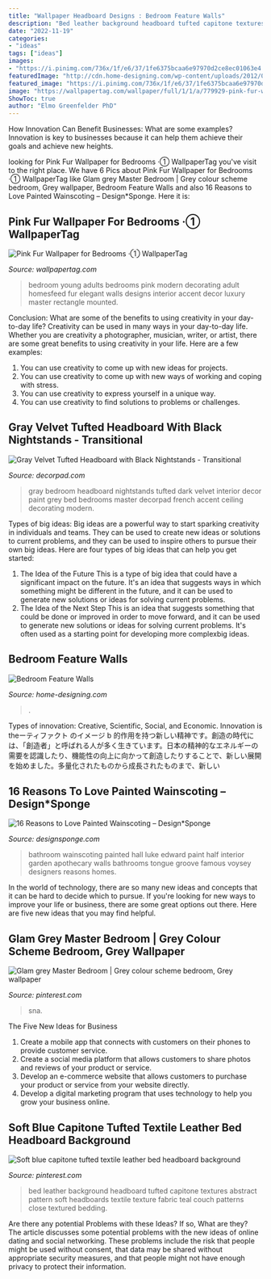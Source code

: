 ```yaml
---
title: "Wallpaper Headboard Designs : Bedroom Feature Walls"
description: "Bed leather background headboard tufted capitone textures abstract pattern soft headboards textile texture fabric teal couch patterns close textured bedding"
date: "2022-11-19"
categories:
- "ideas"
tags: ["ideas"]
images:
- "https://i.pinimg.com/736x/1f/e6/37/1fe6375bcaa6e97970d2ce8ec01063e4.jpg"
featuredImage: "http://cdn.home-designing.com/wp-content/uploads/2012/03/oversized-cushioned-headboard-luxurious-bedroom.jpeg"
featured_image: "https://i.pinimg.com/736x/1f/e6/37/1fe6375bcaa6e97970d2ce8ec01063e4.jpg"
image: "https://wallpapertag.com/wallpaper/full/1/1/a/779929-pink-fur-wallpaper-for-bedrooms-1920x1200-hd.jpg"
ShowToc: true
author: "Elmo Greenfelder PhD"
---
```



How Innovation Can Benefit Businesses: What are some examples?
Innovation is key to businesses because it can help them achieve their goals and achieve new heights.

	

		
looking for Pink Fur Wallpaper for Bedrooms ·① WallpaperTag you've visit to the right place. We have 6 Pics about Pink Fur Wallpaper for Bedrooms ·① WallpaperTag like Glam grey Master Bedroom | Grey colour scheme bedroom, Grey wallpaper, Bedroom Feature Walls and also 16 Reasons to Love Painted Wainscoting – Design*Sponge. Here it is:
		
    
## Pink Fur Wallpaper For Bedrooms ·① WallpaperTag

<img loading=lazy src="https://wallpapertag.com/wallpaper/full/1/1/a/779929-pink-fur-wallpaper-for-bedrooms-1920x1200-hd.jpg" onerror="this.onerror=null;this.src='https://tse3.mm.bing.net/th?id=OIP.vB2In3Mp4Syrzm18cVBOiAHaEo&amp;pid=15.1';" alt="Pink Fur Wallpaper for Bedrooms ·① WallpaperTag">

_Source: wallpapertag.com_

>bedroom young adults bedrooms pink modern decorating adult homesfeed fur elegant walls designs interior accent decor luxury master rectangle mounted. 

	

Conclusion: What are some of the benefits to using creativity in your day-to-day life?
Creativity can be used in many ways in your day-to-day life. Whether you are creativity a photographer, musician, writer, or artist, there are some great benefits to using creativity in your life. Here are a few examples:
1. You can use creativity to come up with new ideas for projects.
2. You can use creativity to come up with new ways of working and coping with stress.
3. You can use creativity to express yourself in a unique way.
4. You can use creativity to find solutions to problems or challenges.

    
## Gray Velvet Tufted Headboard With Black Nightstands - Transitional

<img loading=lazy src="https://cdn.decorpad.com/photos/2017/04/12/dark-gray-bedroom-black-french-nightstands.jpg" onerror="this.onerror=null;this.src='https://tse3.mm.bing.net/th?id=OIP.xNu8vyFV2ZcYculr9urjDQHaD2&amp;pid=15.1';" alt="Gray Velvet Tufted Headboard with Black Nightstands - Transitional">

_Source: decorpad.com_

>gray bedroom headboard nightstands tufted dark velvet interior decor paint grey bed bedrooms master decorpad french accent ceiling decorating modern. 

	

Types of big ideas:
Big ideas are a powerful way to start sparking creativity in individuals and teams. They can be used to create new ideas or solutions to current problems, and they can be used to inspire others to pursue their own big ideas. Here are four types of big ideas that can help you get started:
1. The Idea of the Future
This is a type of big idea that could have a significant impact on the future. It's an idea that suggests ways in which something might be different in the future, and it can be used to generate new solutions or ideas for solving current problems.
2. The Idea of the Next Step
This is an idea that suggests something that could be done or improved in order to move forward, and it can be used to generate new solutions or ideas for solving current problems. It's often used as a starting point for developing more complexbig ideas.

    
## Bedroom Feature Walls

<img loading=lazy src="http://cdn.home-designing.com/wp-content/uploads/2012/03/oversized-cushioned-headboard-luxurious-bedroom.jpeg" onerror="this.onerror=null;this.src='https://tse4.mm.bing.net/th?id=OIP.5i3-LrU9qfsBgrA7BA92sgHaEe&amp;pid=15.1';" alt="Bedroom Feature Walls">

_Source: home-designing.com_

>. 

	

Types of innovation: Creative, Scientific, Social, and Economic.
Innovation is theーティファクト のイメージ b 的作用を持つ新しい精神です。創造の時代には、「創造者」と呼ばれる人が多く生きています。日本の精神的なエネルギーの需要を認識したり、機能性の向上に向かって創造したりすることで、新しい展開を始めました。多量化されたものから成長されたものまで、新しい

    
## 16 Reasons To Love Painted Wainscoting – Design*Sponge

<img loading=lazy src="https://www.designsponge.com/wp-content/uploads/2017/03/3de4d4688b151c31552a1fa4fbf4a038.jpg" onerror="this.onerror=null;this.src='https://tse1.mm.bing.net/th?id=OIP.YHip-kXzZRPW38Zfd3YhhAAAAA&amp;pid=15.1';" alt="16 Reasons to Love Painted Wainscoting – Design*Sponge">

_Source: designsponge.com_

>bathroom wainscoting painted hall luke edward paint half interior garden apothecary walls bathrooms tongue groove famous voysey designers reasons homes. 

	

In the world of technology, there are so many new ideas and concepts that it can be hard to decide which to pursue. If you're looking for new ways to improve your life or business, there are some great options out there. Here are five new ideas that you may find helpful.

    
## Glam Grey Master Bedroom | Grey Colour Scheme Bedroom, Grey Wallpaper

<img loading=lazy src="https://i.pinimg.com/736x/1f/e6/37/1fe6375bcaa6e97970d2ce8ec01063e4.jpg" onerror="this.onerror=null;this.src='https://tse2.mm.bing.net/th?id=OIP.nlFVr1ZC9B-kh3OvaJ6drQAAAA&amp;pid=15.1';" alt="Glam grey Master Bedroom | Grey colour scheme bedroom, Grey wallpaper">

_Source: pinterest.com_

>sna. 

	

The Five New Ideas for Business
1. Create a mobile app that connects with customers on their phones to provide customer service. 
2. Create a social media platform that allows customers to share photos and reviews of your product or service. 
3. Develop an e-commerce website that allows customers to purchase your product or service from your website directly. 
4. Develop a digital marketing program that uses technology to help you grow your business online.

    
## Soft Blue Capitone Tufted Textile Leather Bed Headboard Background

<img loading=lazy src="https://i.pinimg.com/originals/51/9d/8f/519d8f047b0e22ad6ac6700e90d75e2f.jpg" onerror="this.onerror=null;this.src='https://tse3.mm.bing.net/th?id=OIP.uZp7HmO0168hw9XPC5BfRQHaEr&amp;pid=15.1';" alt="Soft blue capitone tufted textile leather bed headboard background">

_Source: pinterest.com_

>bed leather background headboard tufted capitone textures abstract pattern soft headboards textile texture fabric teal couch patterns close textured bedding. 

	

Are there any potential Problems with these Ideas? If so, What are they?
The article discusses some potential problems with the new ideas of online dating and social networking. These problems include the risk that people might be used without consent, that data may be shared without appropriate security measures, and that people might not have enough privacy to protect their information.

